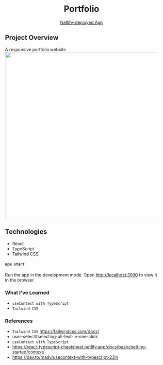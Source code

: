 <h1 align="center"> Portfolio</h1><p align="center">
<div align="center">
  <p align="center"><a href="https://affectionate-gates-1814fd.netlify.app">Netlify-deployed App</a></p>
</div>

## Project Overview

A responsive portfolio website
<img src="https://user-images.githubusercontent.com/75744588/157440571-5d3fbe7a-1cc7-4d55-88a7-7b2d97564fa7.png" width="550"> 

## Technologies
- React
- TypeScript
- Tailwind CSS

#### `npm start`

Run the app in the development mode.
Open [http://localhost:3000](http://localhost:3000) to view it in the browser.

### What I've Learned

- `useContext with TypeScript`
- `Tailwind CSS`

### References

- `Tailwind CSS` https://tailwindcss.com/docs/
- user-select#selecting-all-text-in-one-click
- `useContext with TypeScript`
- https://react-typescript-cheatsheet.netlify.app/docs/basic/getting-started/context/
- https://dev.to/madv/usecontext-with-typescript-23ln
